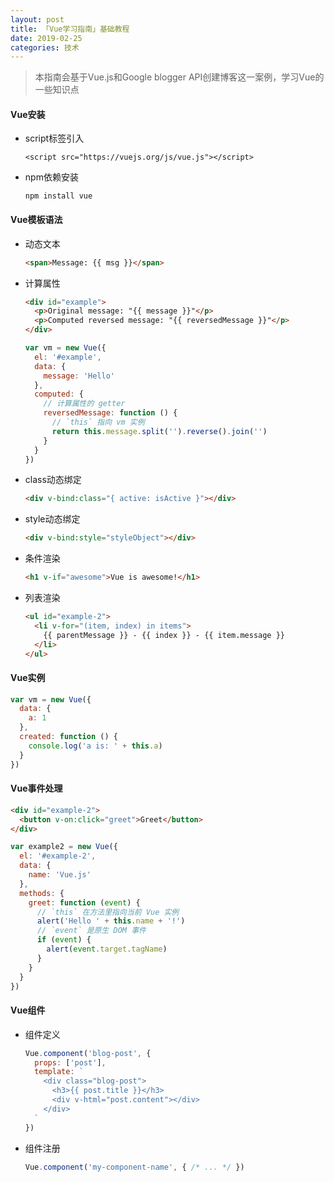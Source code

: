 ```yaml
---
layout: post
title: 「Vue学习指南」基础教程
date: 2019-02-25
categories: 技术
---
```


>本指南会基于Vue.js和Google blogger API创建博客这一案例，学习Vue的一些知识点

#### Vue安装

* script标签引入

  ```
  <script src="https://vuejs.org/js/vue.js"></script>
  ```

* npm依赖安装

  ```
  npm install vue
  ```

#### Vue模板语法

* 动态文本

  ```html
  <span>Message: {{ msg }}</span>
  ```

* 计算属性

  ```html
  <div id="example">
    <p>Original message: "{{ message }}"</p>
    <p>Computed reversed message: "{{ reversedMessage }}"</p>
  </div>
  ```

  ```javascript
  var vm = new Vue({
    el: '#example',
    data: {
      message: 'Hello'
    },
    computed: {
      // 计算属性的 getter
      reversedMessage: function () {
        // `this` 指向 vm 实例
        return this.message.split('').reverse().join('')
      }
    }
  })
  ```

* class动态绑定

  ```html
  <div v-bind:class="{ active: isActive }"></div>
  ```

* style动态绑定

  ```html
  <div v-bind:style="styleObject"></div>
  ```

* 条件渲染

  ```html
  <h1 v-if="awesome">Vue is awesome!</h1>
  ```

* 列表渲染

  ```html
  <ul id="example-2">
    <li v-for="(item, index) in items">
      {{ parentMessage }} - {{ index }} - {{ item.message }}
    </li>
  </ul>
  ```

#### Vue实例

```javascript
var vm = new Vue({
  data: {
    a: 1
  },
  created: function () {
    console.log('a is: ' + this.a)
  }
})
```

#### Vue事件处理

```html
<div id="example-2">
  <button v-on:click="greet">Greet</button>
</div>
```

```javascript
var example2 = new Vue({
  el: '#example-2',
  data: {
    name: 'Vue.js'
  },
  methods: {
    greet: function (event) {
      // `this` 在方法里指向当前 Vue 实例
      alert('Hello ' + this.name + '!')
      // `event` 是原生 DOM 事件
      if (event) {
        alert(event.target.tagName)
      }
    }
  }
})
```

#### Vue组件

* 组件定义

  ```javascript
  Vue.component('blog-post', {
    props: ['post'],
    template: `
      <div class="blog-post">
        <h3>{{ post.title }}</h3>
        <div v-html="post.content"></div>
      </div>
    `
  })
  ```

* 组件注册

  ```javascript
  Vue.component('my-component-name', { /* ... */ })
  ```

  





